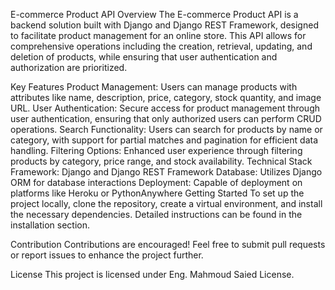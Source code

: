 E-commerce Product API
Overview
The E-commerce Product API is a backend solution built with Django and Django REST Framework, designed to facilitate product management for an online store. This API allows for comprehensive operations including the creation, retrieval, updating, and deletion of products, while ensuring that user authentication and authorization are prioritized.

Key Features
Product Management: Users can manage products with attributes like name, description, price, category, stock quantity, and image URL.
User Authentication: Secure access for product management through user authentication, ensuring that only authorized users can perform CRUD operations.
Search Functionality: Users can search for products by name or category, with support for partial matches and pagination for efficient data handling.
Filtering Options: Enhanced user experience through filtering products by category, price range, and stock availability.
Technical Stack
Framework: Django and Django REST Framework
Database: Utilizes Django ORM for database interactions
Deployment: Capable of deployment on platforms like Heroku or PythonAnywhere
Getting Started
To set up the project locally, clone the repository, create a virtual environment, and install the necessary dependencies. Detailed instructions can be found in the installation section.

Contribution
Contributions are encouraged! Feel free to submit pull requests or report issues to enhance the project further.

License
This project is licensed under Eng. Mahmoud Saied License.